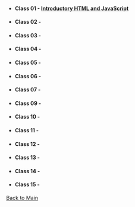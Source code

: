 * #### Class 01 - [Introductory HTML and JavaScript](201/Class-01.md)

* #### Class 02 - []()

* #### Class 03 - []()

* #### Class 04 - []()

* #### Class 05 - []()

* #### Class 06 - []()

* #### Class 07 - []()

* #### Class 09 - []()

* #### Class 10 - []()

* #### Class 11 - []()

* #### Class 12 - []()

* #### Class 13 - []()

* #### Class 14 - []()

* #### Class 15 - []()

[Back to Main](README.md)